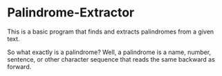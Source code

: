 # Palindrome-Extractor
This is a basic program that finds and extracts palindromes from a given text.

So what exactly is a palindrome? Well, a palindrome is a name, number, sentence, or other character sequence that reads the same backward as forward. 
